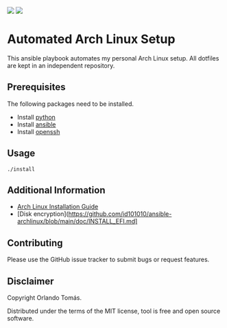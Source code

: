 ![](https://github.com/orltom/setup-workstation/workflows/check/badge.svg)
![](https://github.com/orltom/setup-workstation/workflows/install/badge.svg)

# Automated Arch Linux Setup
This ansible playbook automates my personal Arch Linux setup. All dotfiles are kept in an independent repository.

## Prerequisites
The following packages need to be installed.
* Install [python](https://wiki.archlinux.org/title/python)
* Install [ansible](https://wiki.archlinux.org/title/Ansible)
* Install [openssh](https://wiki.archlinux.org/title/OpenSSH)

## Usage
```shell
./install
```

## Additional Information
* [Arch Linux Installation Guide](https://wiki.archlinux.org/title/installation_guide)
* [Disk encryption](https://github.com/id101010/ansible-archlinux/blob/main/doc/INSTALL_EFI.md]

## Contributing
Please use the GitHub issue tracker to submit bugs or request features.

## Disclaimer
Copyright Orlando Tomás.

Distributed under the terms of the MIT license, tool is free and open source software.
